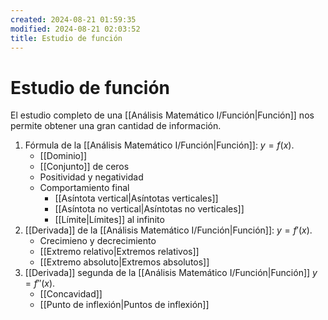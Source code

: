 ```yaml
---
created: 2024-08-21 01:59:35
modified: 2024-08-21 02:03:52
title: Estudio de función
---
```


# Estudio de función

El estudio completo de una [[Análisis Matemático I/Función|Función]] nos permite obtener una gran cantidad de información.

1. Fórmula de la [[Análisis Matemático I/Función|Función]]: $y = f(x)$.
	- [[Dominio]]
	- [[Conjunto]] de ceros
	- Positividad y negatividad
	- Comportamiento final
		- [[Asíntota vertical|Asíntotas verticales]]
		- [[Asíntota no vertical|Asíntotas no verticales]]
		- [[Límite|Límites]] al infinito
2. [[Derivada]] de la [[Análisis Matemático I/Función|Función]]: $y = f'(x)$.
	- Crecimieno y decrecimiento
	- [[Extremo relativo|Extremos relativos]]
	- [[Extremo absoluto|Extremos absolutos]]
3. [[Derivada]] segunda de la [[Análisis Matemático I/Función|Función]] $y = f''(x)$.
	- [[Concavidad]]
	- [[Punto de inflexión|Puntos de inflexión]]
